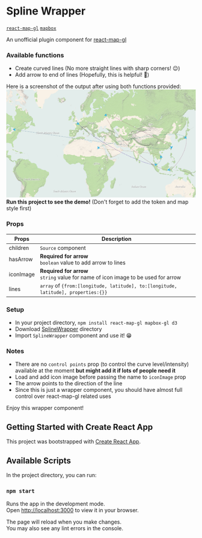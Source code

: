 # Spline Wrapper
[`react-map-gl`](https://github.com/visgl/react-map-gl) [`mapbox`](https://www.mapbox.com/)  

An unofficial plugin component for [react-map-gl](https://github.com/visgl/react-map-gl)

### Available functions
- Create curved lines (No more straight lines with sharp corners! 😉)
- Add arrow to end of lines (Hopefully, this is helpful! 🥳)

Here is a screenshot of the output after using both functions provided:
![image](https://github.com/A-amon/SplineWrapper/blob/main/map1.PNG)  
**Run this project to see the demo!** (Don't forget to add the token and map style first)

### Props
|Props|Description|
|-----|-----------|
|children| `Source` component|
|hasArrow| **Required for arrow**<br>`boolean` value to add arrow to lines|
|iconImage| **Required for arrow**<br>`string` value for name of icon image to be used for arrow|
|lines| `array` of `{from:[longitude, latitude], to:[longitude, latitude], properties:{}}`|

### Setup
- In your project directory, `npm install react-map-gl mapbox-gl d3`
- Download [SplineWrapper](https://github.com/A-amon/SplineWrapper/tree/main/src/components/SplineWrapper) directory
- Import `SplineWrapper` component and use it! 😁


### Notes
- There are no `control points` prop (to control the curve level/intensity) available at the moment **but might add it if lots of people need it**
- Load and add icon image before passing the name to `iconImage` prop
- The arrow points to the direction of the line
- Since this is just a wrapper component, you should have almost full control over react-map-gl related uses
  
Enjoy this wrapper component!  


## Getting Started with Create React App

This project was bootstrapped with [Create React App](https://github.com/facebook/create-react-app).

## Available Scripts

In the project directory, you can run:

### `npm start`

Runs the app in the development mode.\
Open [http://localhost:3000](http://localhost:3000) to view it in your browser.

The page will reload when you make changes.\
You may also see any lint errors in the console.

